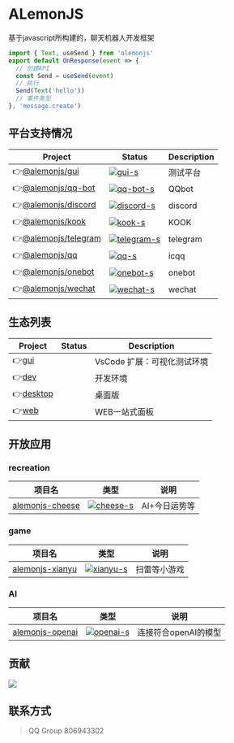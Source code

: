 # ALemonJS

基于javascript所构建的，聊天机器人开发框架

```ts
import { Text, useSend } from 'alemonjs'
export default OnResponse(event => {
  // 创建API
  const Send = useSend(event)
  // 执行
  Send(Text('hello'))
  // 事件类型
}, 'message.create')
```



## 平台支持情况

| Project                | Status                      | Description    |
| ---------------------- | --------------------------- | -------------- |
| 👉[@alemonjs/gui]      | [![gui-s]][gui-p]           | 测试平台       |
| 👉[@alemonjs/qq-bot]   | [![qq-bot-s]][qq-bot-p]     | QQbot          |
| 👉[@alemonjs/discord]  | [![discord-s]][discord-p]   | discord        |
| 👉[@alemonjs/kook]     | [![kook-s]][kook-p]         | KOOK           |
| 👉[@alemonjs/telegram] | [![telegram-s]][telegram-p] | telegram       |
| 👉[@alemonjs/qq]       | [![qq-s]][qq-p]             | icqq           |
| 👉[@alemonjs/onebot]   | [![onebot-s]][onebot-p]     | onebot     |
| 👉[@alemonjs/wechat]   | [![wechat-s]][wechat-p]     | wechat           |

[alemonjs]: https://github.com/lemonade-lab/alemonjs
[a-s]: https://img.shields.io/npm/v/alemonjs.svg
[a-p]: https://www.npmjs.com/package/alemonjs
[@alemonjs/gui]: https://github.com/lemonade-lab/alemonjs/tree/main/packages/gui
[gui-s]: https://img.shields.io/npm/v/@alemonjs/gui.svg
[gui-p]: https://www.npmjs.com/package/@alemonjs/gui
[@alemonjs/qq-bot]: https://github.com/lemonade-lab/alemonjs/tree/main/packages/qq-bot
[qq-bot-s]: https://img.shields.io/npm/v/@alemonjs/qq-bot.svg
[qq-bot-p]: https://www.npmjs.com/package/@alemonjs/qq-bot
[@alemonjs/discord]: https://github.com/lemonade-lab/alemonjs/tree/main/packages/discord
[discord-s]: https://img.shields.io/npm/v/@alemonjs/discord.svg
[discord-p]: https://www.npmjs.com/package/@alemonjs/discord
[@alemonjs/kook]: https://github.com/lemonade-lab/alemonjs/tree/main/packages/kook
[kook-s]: https://img.shields.io/npm/v/@alemonjs/kook.svg
[kook-p]: https://www.npmjs.com/package/@alemonjs/kook
[@alemonjs/telegram]: https://github.com/lemonade-lab/alemonjs/tree/main/packages/telegram
[telegram-s]: https://img.shields.io/npm/v/@alemonjs/telegram.svg
[telegram-p]: https://www.npmjs.com/package/@alemonjs/telegram
[@alemonjs/qq]: https://github.com/lemonade-lab/alemonjs/tree/main/packages/qq
[qq-s]: https://img.shields.io/npm/v/@alemonjs/qq.svg
[qq-p]: https://www.npmjs.com/package/@alemonjs/qq
[@alemonjs/onebot]: https://github.com/lemonade-lab/alemonjs/tree/main/packages/onebot
[onebot-s]: https://img.shields.io/npm/v/@alemonjs/onebot.svg
[onebot-p]: https://www.npmjs.com/package/@alemonjs/onebot
[@alemonjs/wechat]: https://github.com/lemonade-lab/alemonjs/tree/main/packages/wechat
[wechat-s]: https://img.shields.io/npm/v/@alemonjs/wechat.svg
[wechat-p]: https://www.npmjs.com/package/@alemonjs/wechat

## 生态列表

| Project                | Status                      | Description    |
| ---------------------- | --------------------------- | -------------- |
| 👉[gui]            |        |  VsCode 扩展：可视化测试环境     |
| 👉[dev]            |        |  开发环境     |
| 👉[desktop]            |        |  桌面版    |
| 👉[web]            |        |  WEB一站式面板    |

[gui]: https://marketplace.visualstudio.com/items?itemName=lemonade-x.alemonjs-gui
[dev]: https://github.com/lemonade-lab/lvyjs
[desktop]: https://github.com/lemonade-lab/alemonjs-desktop
[web]: https://github.com/lemonade-lab/alemongo


## 开放应用

### recreation

| 项目名            | 类型                    | 说明          |
| ----------------- | ----------------------- | ------------- |
| [alemonjs-cheese] | [![cheese-s]][cheese-p] | AI+今日运势等 |

[alemonjs-cheese]: https://github.com/V2233/alemonjs-cheese
[cheese-s]: https://img.shields.io/npm/v/alemonjs-cheese.svg
[cheese-p]: https://www.npmjs.com/package/alemonjs-cheese

### game

| 项目名             | 类型                    | 说明         |
| ------------------ | ----------------------- | ------------ |
| [alemonjs-xianyu]  | [![xianyu-s]][xianyu-p] | 扫雷等小游戏 |

[alemonjs-xianyu]: https://gitee.com/suancaixianyu/xianyu-plugin/tree/alemonjs/
[xianyu-s]: https://img.shields.io/npm/v/alemonjs-xianyu.svg
[xianyu-p]: https://www.npmjs.com/package/alemonjs-xianyu

### AI

| 项目名            | 类型                    | 说明                 |
| ----------------- | ----------------------- | -------------------- |
| [alemonjs-openai] | [![openai-s]][openai-p] | 连接符合openAI的模型 |

[alemonjs-openai]: https://github.com/xiuxianjs/ollama
[openai-s]: https://img.shields.io/npm/v/alemonjs-openai.svg
[openai-p]: https://www.npmjs.com/package/alemonjs-openai

## 贡献

<a href="https://github.com/lemonade-lab/docs/graphs/contributors">
  <img src="https://contrib.rocks/image?repo=lemonade-lab/alemonjs" />
</a>

## 联系方式

> QQ Group 806943302
